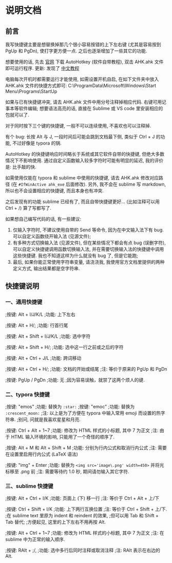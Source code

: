 # 说明文档

## 前言

我写快捷键主要是想替换掉那几个很小容易按错的上下左右键 (尤其是容易按到 PgUp 和 PgDn), 使打字更方便一点. 之后也逐渐增加了一些其它的功能.

想要使用的话, 先去 [官网](https://www.autohotkey.com/) 下载 AutoHotkey (软件自带教程), 双击 AHK.ahk 文件即可运行程序. 更新: 发现了 [中文教程](https://wyagd001.github.io/zh-cn/docs/AutoHotkey.htm)

电脑每次开机时都需要运行才能使用, 如需设置开机自启, 在如下文件夹中放入 AHK.ahk 文件的快捷方式即可:
C:\ProgramData\Microsoft\Windows\Start Menu\Programs\StartUp

如果与已有快捷键冲突, 请去 AHK.ahk 文件中用分号注释掉相应代码.
右键可用记事本等软件编辑; 想要语法高亮的话, 直接在 Sublime 或 VS code 里安装相应的包就可以了.

对于同时按下三个键的快捷键, 一般不可以连续使用, 不喜欢也可以注释掉.

有个 bug: 长按 Alt 与 J, 一段时间后可能会跳到文档最下侧, 类似于 Ctrl + J 的功能, 不过好像是 typora 的锅.

AutoHotkey 的快捷键响应时间略长于系统或其它软件自带的快捷键, 但绝大多数情况下不影响使用.
通过自定义函数输入较多字符时可能有明显的延迟, 我的评价是: 比手敲的快.

如需使用仅能在 typora 和 sublime 中使用的快捷键, 请去 AHK.ahk 修改对应路径 (在 `#IfWinActive ahk_exe` 后面修改).
另外, 我不会在 sublime 写 markdown, 所以也不会设置相应的快捷键, 而且本身也有冲突.

之后发现有的功能 sublime 已经有了, 而且自带快捷键更好... (比如注释可以用 Ctrl + /) 算了写都写了.

如果想自己编写代码的话, 有一些建议:
1. 仅输入字符时, 不建议使用自带的 Send 等命令, 因为在中文输入法下有 bug. 可以自定义函数绕开输入法 (见源文件);
2. 有多种方式切换输入法 (见源文件), 但在某些情况下都会有点 bug (误删字符), 可以自定义快捷键调用函数切换输入法, 并在需要切换输入法的快捷键中调用这些快捷键. 我也不知道这样为什么就没有 bug 了, 但是它能跑;
3. 最后, 如果你能正常使用字符串变量, 请浇浇我, 我使用官方文档里提供的两种定义方式, 输出结果都是空字符串.




## 快捷键说明

### 一、通用快捷键

;按键: Alt + I/J/K/L
;功能: 上下左右

;按键: Alt + H/;
;功能: 行首行尾

;按键: Alt + Shift + I/J/K/L
;功能: 选中字符

;按键: Alt + Shift + H/;
;功能: 选中这一行之前或之后的字符

;按键: Alt + Ctrl + J/L
;功能: 跨词移动

;按键: Alt + Ctrl + H/;
;功能: 文档的开始或结尾
;注: 等价于原来的 PgUp 和 PgDn

;按键: PgUp / PgDn
;功能: 无
;因为容易误触，就禁了这两个烦人的键.



### 二、typora 快捷键

;按键: "emos"
;功能: 替换为 `:star:`
;按键: "emoc"
;功能: 替换为 `:crescent_moon:`
;注: 以上是为了方便在 typora 中输入常用 emoji 而设置的热字符串.
;别问, 问就是我喜欢星星和月亮.

;按键: Ctrl + Alt + 1~7
;功能: 修改为 HTML 样式的小标题, 其中 7 为正文
;注: 由于 HTML 输入环境的影响, 只能用了一个奇怪的顺序了.

;按键: Alt + M 和 Alt + Shift + M
;功能: 分别为行内公式和取消行内公式
;注: 需要在设置里启用行内公式 (LaTeX 语法)

;按键: "img" + Enter
;功能: 替换为 `<img src='image\.png' width=450>` 并将光标移至 .png 前
;注: 需要等待约 1.0 秒, 期间请勿输入其它字符.



### 三、sublime 快捷键

;按键: Alt + Ctrl + I/K
;功能: 页面上 (下) 移一行
;注: 等价于 Ctrl + Alt + 上/下

;按键: Ctrl + Shift + I/K
;功能: 上下两行互换位置
;注: 等价于 Ctrl + Shift + 上/下.
;在 sublime text 里原为 indent 和 reindent 的效果,
;但可以用 Tab 和 Shift + Tab 替代;
;方便起见, 这里的上下左右不用再按 Alt.

;按键: Alt + Ctrl + 1~7
;功能: 修改为 HTML 样式的小标题, 其中 7 为正文
;注: 在 sublime 中为正常的输入顺序.

;按键: RAlt + ;/,
;功能: 选中多行后同时注释或取消注释
;注: RAlt 表示在右边的 Alt.

